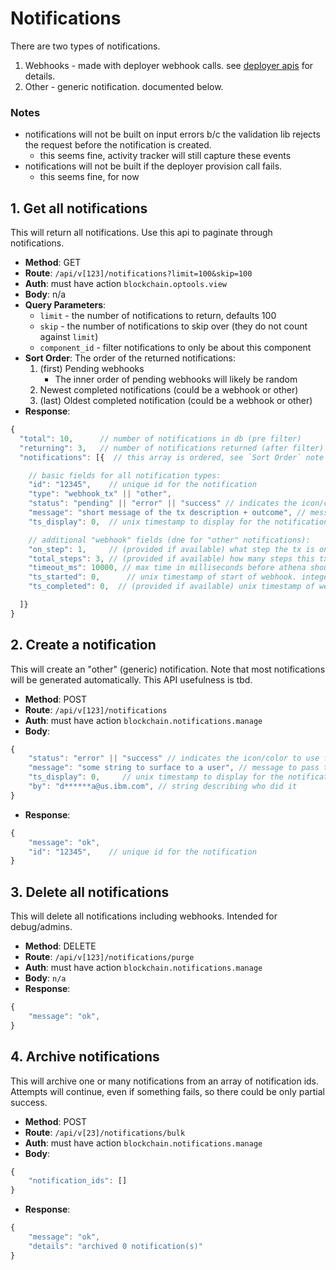 # Notifications
There are two types of notifications.
1. Webhooks - made with deployer webhook calls. see [deployer apis](deployer_apis.md) for details.
2. Other - generic notification. documented below.

### Notes
- notifications will not be built on input errors b/c the validation lib rejects the request before the notification is created.
	- this seems fine, activity tracker will still capture these events
- notifications will not be built if the deployer provision call fails.
	- this seems fine, for now


## 1. Get all notifications
This will return all notifications.
Use this api to paginate through notifications.
- **Method**: GET
- **Route**: `/api/v[123]/notifications?limit=100&skip=100`
- **Auth**: must have action `blockchain.optools.view`
- **Body**: n/a
- **Query Parameters**:
  - `limit` - the number of notifications to return, defaults 100
  - `skip` - the number of notifications to skip over (they do not count against `limit`)
  - `component_id` - filter notifications to only be about this component
- **Sort Order**: The order of the returned notifications:
	1. (first) Pending webhooks
		- The inner order of pending webhooks will likely be random
	2. Newest completed notifications (could be a webhook or other)
	3. (last) Oldest completed notification (could be a webhook or other)
- **Response**:
```js
{
  "total": 10,      // number of notifications in db (pre filter)
  "returning": 3,   // number of notifications returned (after filter)
  "notifications": [{  // this array is ordered, see `Sort Order` note above

    // basic fields for all notification types:
    "id": "12345",    // unique id for the notification
    "type": "webhook_tx" || "other",
    "status": "pending" || "error" || "success" // indicates the icon/color to use for the notification
    "message": "short message of the tx description + outcome", // message to show user
    "ts_display": 0,  // unix timestamp to display for the notification. integer, UTC

    // additional "webhook" fields (dne for "other" notifications):
    "on_step": 1,     // (provided if available) what step the tx is on
    "total_steps": 3, // (provided if available) how many steps this tx will take to complete
    "timeout_ms": 10000, // max time in milliseconds before athena should give up
    "ts_started": 0,      // unix timestamp of start of webhook. integer, UTC
    "ts_completed": 0,  // (provided if available) unix timestamp of webhook completion. integer, UTC

  ]}
}
```

## 2. Create a notification
This will create an "other" (generic) notification.
Note that most notifications will be generated automatically.
This API usefulness is tbd.
- **Method**: POST
- **Route**: `/api/v[123]/notifications`
- **Auth**: must have action `blockchain.notifications.manage`
- **Body**:
```js
{
	"status": "error" || "success" // indicates the icon/color to use for the notification
    "message": "some string to surface to a user", // message to pass to the user
	"ts_display": 0,     // unix timestamp to display for the notification. integer, UTC
	"by": "d******a@us.ibm.com", // string describing who did it
}
```
- **Response**:
```js
{
	"message": "ok",
	"id": "12345",    // unique id for the notification
}
```

## 3. Delete all notifications
This will delete all notifications including webhooks.
Intended for debug/admins.
- **Method**: DELETE
- **Route**: `/api/v[123]/notifications/purge`
- **Auth**: must have action `blockchain.notifications.manage`
- **Body**: `n/a`
- **Response**:
```js
{
	"message": "ok",
}
```

## 4. Archive notifications
This will archive one or many notifications from an array of notification ids.
Attempts will continue, even if something fails, so there could be only
partial success.
- **Method**: POST
- **Route**: `/api/v[23]/notifications/bulk`
- **Auth**: must have action `blockchain.notifications.manage`
- **Body**:
```js
{
    "notification_ids": []
}
```
- **Response**:
```js
{
	"message": "ok",
	"details": "archived 0 notification(s)"
}
```
